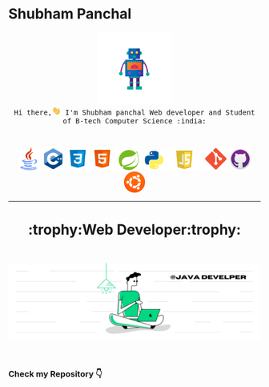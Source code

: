# Shubham Panchal
<p align="center">
  <img src="https://github.com/shubhDeveloper/Programming_Ic_Code/blob/master/gif/rs-slider4-img12.gif?raw=true?raw=true" width="150px">
 <br>
 <samp>
    Hi there,<img width="18" src="https://github.com/shubhDeveloper/Hibernate_Project_NoteTaker/blob/master/src/main/webapp/js/Hi.gif?raw=true"> I'm Shubham panchal Web developer and Student of B-tech Computer Science :india:
  </samp> 
</p>
<br>
<p align="center">
<img src="https://github.com/shubhDeveloper/Programming_Ic_Code/blob/master/icon/java.png?raw=true" width="45px">
  <img src="https://github.com/shubhDeveloper/Programming_Ic_Code/blob/master/icon/c%2B%2B.png?raw=true" width="45px">
  <img src="https://github.com/shubhDeveloper/Programming_Ic_Code/blob/master/icon/css.png?raw=true" width="45px">
  <img src="https://github.com/shubhDeveloper/Programming_Ic_Code/blob/master/icon/html.jpg?raw=true" width="45px">
<img src="https://github.com/shubhDeveloper/Programming_Ic_Code/blob/master/icon/spring-3-logo.png?raw=true" width="53px">
 <img src="https://github.com/shubhDeveloper/Programming_Ic_Code/blob/master/icon/python.png?raw=true" width="40px">

<img src="https://github.com/shubhDeveloper/Programming_Ic_Code/blob/master/icon/js.png?raw=true" width="73">
<img src="https://github.com/shubhDeveloper/Programming_Ic_Code/blob/master/icon/git.png?raw=true" width="45px">
<img src="https://github.com/shubhDeveloper/Programming_Ic_Code/blob/master/icon/github%20blue.png?raw=true" width="45px">
<img src="https://github.com/shubhDeveloper/Programming_Ic_Code/blob/master/icon/ubuntu-icon.png?raw=true" width="42px">

</p>
<hr>

<h1 align="center">:trophy:Web Developer:trophy:</h1>
<br>

<p align="center">
<img src="https://github.com/shubhDeveloper/Programming_Ic_Code/blob/master/imges/Blue%20and%20White%20Abstract%20Technology%20LinkedIn%20Banner%20(1).png?raw=true">
</p>
<br>

### Check my Repository 👇

